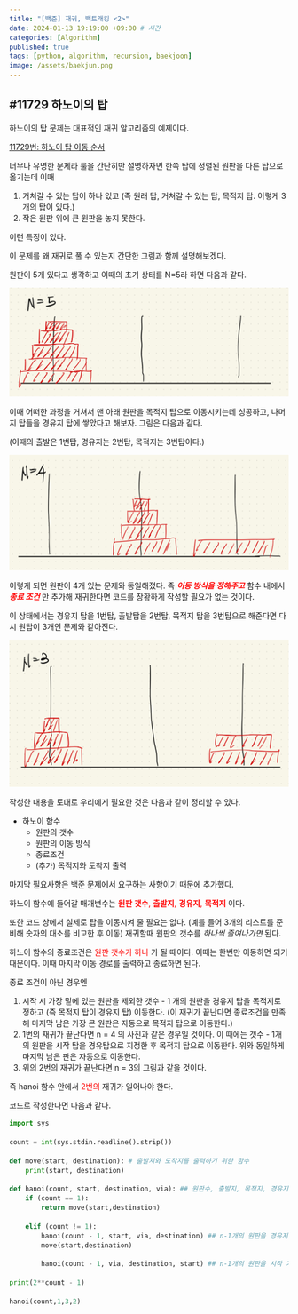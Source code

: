 ```yaml
---
title: "[백준] 재귀, 백트래킹 <2>"
date: 2024-01-13 19:19:00 +09:00 # 시간
categories: [Algorithm]
published: true
tags: [python, algorithm, recursion, baekjoon]
image: /assets/baekjun.png
---
```

## #11729 하노이의 탑

하노이의 탑 문제는 대표적인 재귀 알고리즘의 예제이다.

[11729번: 하노이 탑 이동 순서](https://www.acmicpc.net/problem/11729)

너무나 유명한 문제라 룰을 간단히만 설명하자면 한쪽 탑에 정렬된 원판을 다른 탑으로 옮기는데 이때

1. 거쳐갈 수 있는 탑이 하나 있고 (즉 원래 탑, 거쳐갈 수 있는 탑, 목적지 탑. 이렇게 3개의 탑이 있다.)
2. 작은 원판 위에 큰 원판을 놓지 못한다.

이런 특징이 있다.

이 문제를 왜 재귀로 풀 수 있는지 간단한 그림과 함께 설명해보겠다.

원판이 5개 있다고 생각하고 이때의 초기 상태를 N=5라 하면 다음과 같다.

![](/assets/hanoi1.jpeg)

이때 어떠한 과정을 거쳐서 맨 아래 원판을 목적지 탑으로 이동시키는데 성공하고, 나머지 탑들을 경유지 탑에 쌓았다고 해보자. 그림은 다음과 같다. 

(이때의 출발은 1번탑, 경유지는 2번탑, 목적지는 3번탑이다.)

![](/assets/hanoi2.jpeg)

이렇게 되면 원판이 4개 있는 문제와 동일해졌다. 즉 <span style="color:red">***이동 방식을 정해주고***</span> 함수 내에서 <span style="color:red">***종료 조건*** </span>만 추가해 재귀한다면 코드를 장황하게 작성할 필요가 없는 것이다.

이 상태에서는 경유지 탑을 1번탑, 출발탑을 2번탑, 목적지 탑을 3번탑으로 해준다면 다시 원탑이 3개인 문제와 같아진다.

![](/assets/hanoi3.jpeg)

작성한 내용을 토대로 우리에게 필요한 것은 다음과 같이 정리할 수 있다.

- 하노이 함수
    - 원판의 갯수
    - 원판의 이동 방식
    - 종료조건
    - (추가) 목적지와 도착지 출력

마지막 필요사항은 백준 문제에서 요구하는 사항이기 때문에 추가했다.

하노이 함수에 들어갈 매개변수는 <span style="color:red">**원판 갯수**,  **출발지**, **경유지**, **목적지** </span> 이다.

또한 코드 상에서 실제로 탑을 이동시켜 줄 필요는 없다. (예를 들어 3개의 리스트를 준비해 숫자의 대소를 비교한 후 이동) 재귀할때 원판의 갯수를 *하나씩 줄여나가면* 된다.

하노이 함수의 종료조건은 <span style="color:red">원판 갯수가 하나</span> 가 될 때이다. 이때는 한번만 이동하면 되기 때문이다. 이때 마지막 이동 경로를 출력하고 종료하면 된다.

종료 조건이 아닌 경우엔 

1. 시작 시 가장 밑에 있는 원판을 제외한 갯수 - 1 개의 원판을 경유지 탑을 목적지로 정하고 (즉 목적지 탑이 경유지 탑) 이동한다. (이 재귀가 끝난다면 종료조건을 만족해 마지막 남은 가장 큰 원판은 자동으로 목적지 탑으로 이동한다.)   
2. 1번의 재귀가 끝난다면 n = 4 의 사진과 같은 경우일 것이다. 이 때에는 갯수 - 1개의 원판을 시작 탑을 경유탑으로 지정한 후 목적지 탑으로 이동한다. 위와 동일하게 마지막 남은 판은 자동으로 이동한다.   
3. 위의 2번의 재귀가 끝난다면 n = 3의 그림과 같을 것이다.

즉 hanoi 함수 안에서 <span style="color:red">2번의</span> 재귀가 일어나야 한다.

코드로 작성한다면 다음과 같다.

```python
import sys

count = int(sys.stdin.readline().strip())

def move(start, destination): # 출발지와 도착지를 출력하기 위한 함수
    print(start, destination)

def hanoi(count, start, destination, via): ## 원판수, 출발지, 목적지, 경유지
    if (count == 1):
        return move(start,destination)

    elif (count != 1):
        hanoi(count - 1, start, via, destination) ## n-1개의 원판을 경유지 기둥으로 이동
        move(start,destination)

        hanoi(count - 1, via, destination, start) ## n-1개의 원판을 시작 기둥으로 이동

print(2**count - 1)

hanoi(count,1,3,2)
```